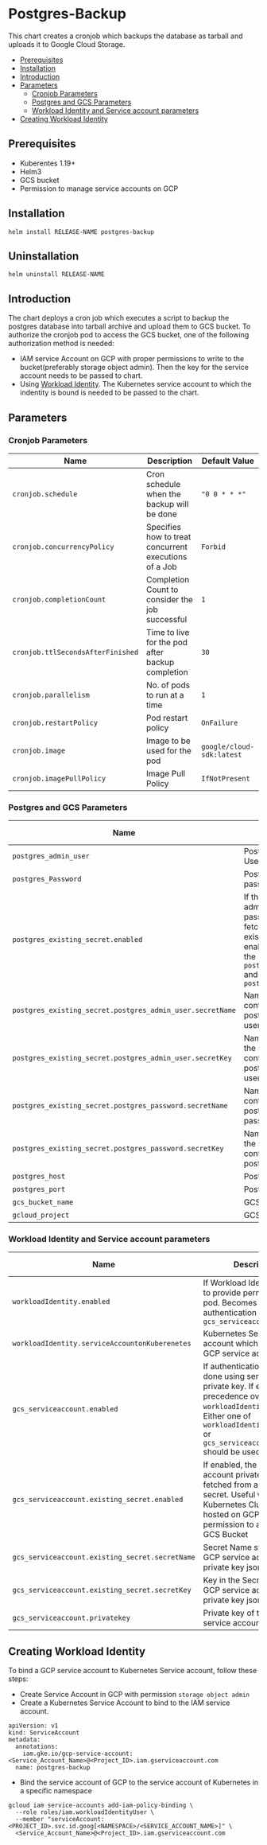 # Postgres-Backup

This chart creates a cronjob which backups the database as tarball and uploads it to Google Cloud Storage.

* [Prerequisites](#prerequisites)
* [Installation](#installation)
* [Introduction](#introduction)
* [Parameters](#parameters)
    * [Cronjob Parameters](#cronjob-parameters)
    * [Postgres and GCS Parameters](#postgres-and-gcs-parameters)
    * [Workload Identity and Service account parameters](#workload-identity-and-service-account-parameters)
* [Creating Workload Identity](#creating-workload-identity)

## Prerequisites

* Kuberentes 1.19+
* Helm3
* GCS bucket
* Permission to manage service accounts on GCP

## Installation

```
helm install RELEASE-NAME postgres-backup
```

## Uninstallation

```
helm uninstall RELEASE-NAME
```

## Introduction

The chart deploys a cron job which executes a script to backup the postgres database into tarball archive and upload them to GCS bucket. To authorize the cronjob pod to access the GCS bucket, one of the following authorization method is needed:
* IAM service Account on GCP with proper permissions to write to the bucket(preferably storage object admin). Then the key for the service account needs to be passed to chart.
* Using [Workload Identity](https://cloud.google.com/kubernetes-engine/docs/how-to/workload-identity). The Kubernetes service account to which the indentity is bound is needed to be passed to the chart.

## Parameters

### Cronjob Parameters

| Name                             | Description                                      | Default Value 
| -------------------------------- | ------------------------------------------------ | ------------- 
| `cronjob.schedule`               | Cron schedule when the backup will be done       | `"0 0 * * *"`
| `cronjob.concurrencyPolicy`      | Specifies how to treat concurrent executions of a Job | `Forbid` 
| `cronjob.completionCount`        | Completion Count to consider the job successful  | `1` 
| `cronjob.ttlSecondsAfterFinished`| Time to live for the pod after backup completion | `30`
| `cronjob.parallelism `           | No. of pods to run at a time                     | `1`
| `cronjob.restartPolicy`          | Pod restart policy                               | `OnFailure`
| `cronjob.image`                  | Image to be used for the pod                     | `google/cloud-sdk:latest`
| `cronjob.imagePullPolicy`        | Image Pull Policy                                | `IfNotPresent`

### Postgres and GCS Parameters

| Name                         | Description | Default Value  |
| -----------------------------| ----------- | -------------  |
| `postgres_admin_user`        | Postgres Root Username       | `postgres`
| `postgres_Password`          | Postgres Root user password  | `""` 
| `postgres_existing_secret.enabled` | If the postgres admin user and password should be fetched from an existing secret. If enabled, overrides the `postgres_admin_user` and `postgres_Password` | `false`
| `postgres_existing_secret.postgres_admin_user.secretName` | Name of the secret containing the postgres admin username | `""`
| `postgres_existing_secret.postgres_admin_user.secretKey` | Name of the key in the secret containing the postgres admin username | `""`
| `postgres_existing_secret.postgres_password.secretName` | Name of the secret containing the postgres admin password | `""`
| `postgres_existing_secret.postgres_password.secretKey` | Name of the key in the secret containing the postgres password | `""`
| `postgres_host`              | Postgres host                | `""`
| `postgres_port `             | Postgres Port                | `5432`
| `gcs_bucket_name`            | GCS bucket name              | `""`
| `gcloud_project`             | GCS project name             | `""`

### Workload Identity and Service account parameters

| Name                         | Description | Default Value |
| -----------------------------| ----------- | ------------- |
| `workloadIdentity.enabled`                     | If Workload Identity is used to provide permissions to pod. Becomes invalid if authentication methods `is gcs_serviceaccount.enabled`                                                                                      | `false`
| `workloadIdentity.serviceAccountonKuberenetes` | Kubernetes Service account which is mapped to GCP service account                                                                                                                                                          | `""` 
| `gcs_serviceaccount.enabled`                   | If authentication for pod is done using service account private key. If enabled takes precedence over `workloadIdentity.enabled`. Either one of `workloadIdentity.enabled` or `gcs_serviceaccount.enabled` should be used  | `false`
| `gcs_serviceaccount.existing_secret.enabled`   | If enabled, the GCP service account private key will be fetched from an existing secret. Useful when the Kubernetes Cluster is not hosted on GCP and needs permission to access the GCS Bucket | `false`
| `gcs_serviceaccount.existing_secret.secretName`   | Secret Name storing the GCP service account private key json | `""`
| `gcs_serviceaccount.existing_secret.secretKey`   | Key in the Secret having the GCP service account private key json as value | `""`
| `gcs_serviceaccount.privatekey`                | Private key of the GCP service account                                                                                                                                                                                     | `""`

## Creating Workload Identity

To bind a GCP service account to Kubernetes Service account, follow these steps:
* Create Service Account in GCP with permission `storage object admin`
* Create a Kubernetes Service Account to bind to the IAM service account.
```
apiVersion: v1
kind: ServiceAccount
metadata:
  annotations:
    iam.gke.io/gcp-service-account: <Service_Account_Name>@<Project_ID>.iam.gserviceaccount.com
  name: postgres-backup
```
* Bind the service account of GCP to the service account of Kubernetes in a specific namespace
```
gcloud iam service-accounts add-iam-policy-binding \
  --role roles/iam.workloadIdentityUser \
  --member "serviceAccount:<PROJECT_ID>.svc.id.goog[<NAMESPACE>/<SERVICE_ACCOUNT_NAME>]" \
  <Service_Account_Name>@<Project_ID>.iam.gserviceaccount.com
```